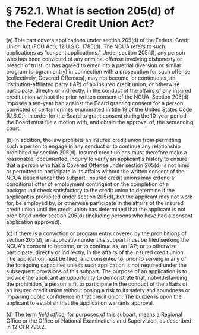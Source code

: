 # § 752.1.   What is section 205(d) of the Federal Credit Union Act?

(a) This part covers applications under section 205(d) of the Federal Credit Union Act (FCU Act), 12 U.S.C. 1785(d). The NCUA refers to such applications as “consent applications.” Under section 205(d), any person who has been convicted of any criminal offense involving dishonesty or breach of trust, or has agreed to enter into a pretrial diversion or similar program (program entry) in connection with a prosecution for such offense (collectively, Covered Offenses), may not become, or continue as, an institution-affiliated party (IAP) of an insured credit union; or otherwise participate, directly or indirectly, in the conduct of the affairs of any insured credit union without the prior written consent of the NCUA. Section 205(d) imposes a ten-year ban against the Board granting consent for a person convicted of certain crimes enumerated in title 18 of the United States Code (U.S.C.). In order for the Board to grant consent during the 10-year period, the Board must file a motion with, and obtain the approval of, the sentencing court.


(b) In addition, the law prohibits an insured credit union from permitting such a person to engage in any conduct or to continue any relationship prohibited by section 205(d). Insured credit unions must therefore make a reasonable, documented, inquiry to verify an applicant's history to ensure that a person who has a Covered Offense under section 205(d) is not hired or permitted to participate in its affairs without the written consent of the NCUA issued under this subpart. Insured credit unions may extend a conditional offer of employment contingent on the completion of a background check satisfactory to the credit union to determine if the applicant is prohibited under section 205(d), but the applicant may not work for, be employed by, or otherwise participate in the affairs of the insured credit union until the credit union has determined that the applicant is not prohibited under section 205(d) (including persons who have had a consent application approved).


(c) If there is a conviction or program entry covered by the prohibitions of section 205(d), an application under this subpart must be filed seeking the NCUA's consent to become, or to continue as, an IAP; or to otherwise participate, directly or indirectly, in the affairs of the insured credit union. The application must be filed, and consented to, prior to serving in any of the foregoing capacities unless such application is not required under the subsequent provisions of this subpart. The purpose of an application is to provide the applicant an opportunity to demonstrate that, notwithstanding the prohibition, a person is fit to participate in the conduct of the affairs of an insured credit union without posing a risk to its safety and soundness or impairing public confidence in that credit union. The burden is upon the applicant to establish that the application warrants approval.


(d) The term *field office,* for purposes of this subpart, means a Regional Office or the Office of National Examinations and Supervision, as described in 12 CFR 790.2.






